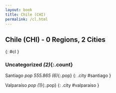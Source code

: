 ```yaml
---
layout: book
title: Chile (CHI)
permalink: /cl.html
---
```


## Chile (CHI) - 0 Regions, 2 Cities
{: #cl }





### Uncategorized _(2)_{:.count}


Santiago  _pop 555.865 (6)_{:.pop} {: .city #santiago } <br>

Valparaíso  _pop (1)_{:.pop} {: .city #valparaiso } <br>


 
